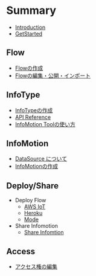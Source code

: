 # Summary

* [Introduction](INDEX.md)
* [GetStarted](GetStarted/index.md)

## Flow

* [Flowの作成](Flow/CreateFlow.md)
* [Flowの編集・公開・インポート](Flow/EditFlow.md)

## InfoType

* [InfoTypeの作成](InfoType/CreateInfoType.md)
* [API Reference](InfoType/APIReference.md)
* [InfoMotion Toolの使い方](InfoType/InfoMotionTool.md)

## InfoMotion

* [DataSource について](InfoMotion/CreateDataSource.md)
* [InfoMotionの作成](InfoMotion/CreateFirstInfoMotion.md)

## Deploy/Share

* Deploy Flow
  * [AWS IoT](Deploy/DeployFlow/AWSIoT/index.md)
  * [Heroku](Deploy/DeployFlow/Heroku/index.md)
  * [Mode](Deploy/DeployFlow/Mode/index.md)
* Share Infomotion
  * [Share Infomtion](Deploy/ShareInfoMotion/index.md)

## Access

* [アクセス権の編集](Access/index.md)